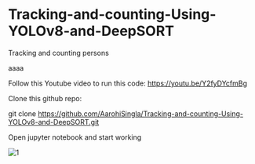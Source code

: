 # Tracking-and-counting-Using-YOLOv8-and-DeepSORT
Tracking and counting persons

aaaa

Follow this Youtube video to run this code: https://youtu.be/Y2fyDYcfmBg

Clone this github repo: 

git clone https://github.com/AarohiSingla/Tracking-and-counting-Using-YOLOv8-and-DeepSORT.git

Open jupyter notebook and start working


![1](https://github.com/AarohiSingla/Tracking-and-counting-Using-YOLOv8-and-DeepSORT/assets/60029146/a1057b86-fcd7-412c-b7b0-583101cf91b6)




